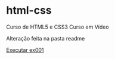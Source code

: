 # html-css
 Curso de HTML5 e CSS3 Curso em Vídeo

Alteração feita na pasta readme

<a href="https://matheuscandido0107.github.io/html-css/exercícios/ex001">Executar ex001</a>